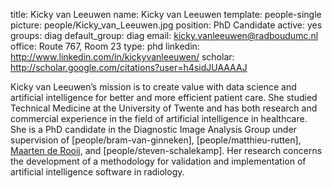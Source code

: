 title: Kicky van Leeuwen
name: Kicky van Leeuwen
template: people-single
picture: people/Kicky_van_Leeuwen.jpg
position: PhD Candidate
active: yes
groups: diag
default_group: diag
email: kicky.vanleeuwen@radboudumc.nl
office: Route 767, Room 23
type: phd
linkedin: http://www.linkedin.com/in/kickyvanleeuwen/
scholar: http://scholar.google.com/citations?user=h4sidJUAAAAJ

Kicky van Leeuwen’s mission is to create value with data science and artificial intelligence for better and more efficient patient care. She studied Technical Medicine at the University of Twente and has both research and commercial experience in the field of artificial intelligence in healthcare. She is a PhD candidate in the Diagnostic Image Analysis Group under supervision of [people/bram-van-ginneken], [people/matthieu-rutten], [Maarten de Rooij](http://radboudimaging.nl/index.php/Person?name=Maarten_de_Rooij), and [people/steven-schalekamp]. Her research concerns the development of a methodology for validation and implementation of artificial intelligence software in radiology. 
